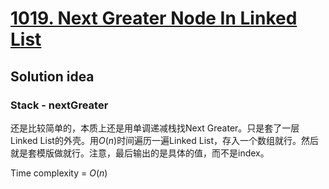 # [1019. Next Greater Node In Linked List](https://leetcode.com/problems/next-greater-node-in-linked-list/description/)

## Solution idea
### Stack - nextGreater
还是比较简单的，本质上还是用单调递减栈找Next Greater。只是套了一层Linked List的外壳。用$O(n)$时间遍历一遍Linked List，存入一个数组就行。然后就是套模版做就行。注意，最后输出的是具体的值，而不是index。

Time complexity = $O(n)$
